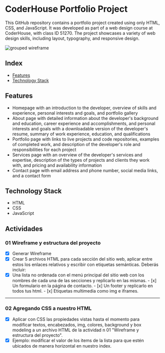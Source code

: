 # CoderHouse Portfolio Project

This GitHub repository contains a portfolio project created using only HTML, CSS, and JavaScript. It was developed as part of a web design course at CoderHouse, with class ID 51270. The project showcases a variety of web design skills, including layout, typography, and responsive design.

![grouped wireframe](./assets/GroupedWireframe.png)

## Index

- [Features](#features)
- [Technology Stack](#technology-stack)

## Features

- Homepage with an introduction to the developer, overview of skills and experience, personal interests and goals, and portfolio gallery
- About page with detailed information about the developer's background and education, career experience and accomplishments, and personal interests and goals with a downloadable version of the developer's resume, summary of work experience, education, and qualifications
- Portfolio page with links to live projects and code repositories, examples of completed work, and description of the developer's role and responsibilities for each project
- Services page with an overview of the developer's services and expertise, description of the types of projects and clients they work with, and pricing and availability information
- Contact page with email address and phone number, social media links, and a contact form

## Technology Stack

- HTML
- CSS
- JavaScript

## Actividades

### 01 Wireframe y estructura del proyecto

- [x] Generar Wireframe
- [x] Crear 5 archivos HTML para cada sección del sitio web, aplicar entre estos los enlaces relativos y escribir con etiquetas semánticas. Deberás incluir:
- [x] Una lista no ordenada con el menú principal del sitio web con los nombres de cada una de las secciones y replicarlo en las mismas.
        - [x] Un formulario en la página de contacto.
        - [x] Un footer y replicarlo en todos tus html.
        - [x] Etiquetas multimedia como img e iframes.

---

### 02 Agregando CSS a nuestro HTML

- [x] Aplicar con CSS las propiedades vistas hasta el momento para modificar textos, encabezados, img, colores, background y box modeling a un archivo HTML de la actividad n 01 "Wireframe y estructura del proyecto".
- [x] Ejemplo: modificar el valor de los items de la lista para que estén ubicados de manera horizontal en nuestro index.
